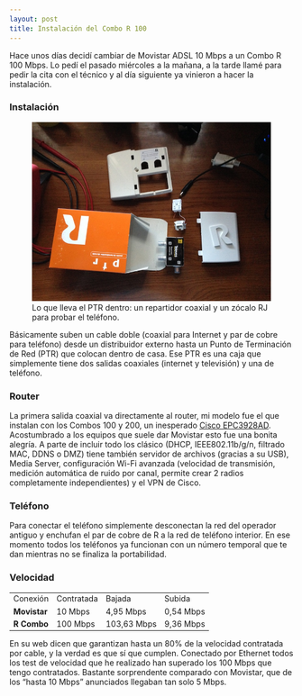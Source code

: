 ```yaml
---
layout: post
title: Instalación del Combo R 100
---
```


Hace unos días decidí cambiar de Movistar ADSL 10 Mbps a un Combo R 100 Mbps. Lo pedí el pasado miércoles a la mañana, a la tarde llamé para pedir la cita con el técnico y al día siguiente ya vinieron a hacer la instalación.

### Instalación

<figure>
<img alt="PTR de R" src="/media/2013/12/ptr.jpg" />
<figcaption>Lo que lleva el PTR dentro: un repartidor coaxial y un zócalo RJ para probar el teléfono.</figcaption>
</figure>

Básicamente suben un cable doble (coaxial para Internet y par de cobre para teléfono) desde un distribuidor externo hasta un Punto de Terminación de Red (PTR) que colocan dentro de casa. Ese PTR es una caja que simplemente tiene dos salidas coaxiales (internet y televisión) y una de teléfono.

### Router

La primera salida coaxial va directamente al router, mi modelo fue el que instalan con los Combos 100 y 200, un inesperado [Cisco EPC3928AD](http://particulares.mundo-r.com/es/mas/internet/equipos). Acostumbrado a los equipos que suele dar Movistar esto fue una bonita alegría. A parte de incluir todo los clásico (DHCP, IEEE802.11b/g/n, filtrado MAC, DDNS o DMZ) tiene también servidor de archivos (gracias a su USB), Media Server, configuración Wi-Fi avanzada (velocidad de transmisión, medición automática de ruido por canal, permite crear 2 radios completamente independientes) y el VPN de Cisco.

### Teléfono

Para conectar el teléfono simplemente desconectan la red del operador antiguo y enchufan el par de cobre de R a la red de teléfono interior. En ese momento todos los teléfonos ya funcionan con un número temporal que te dan mientras no se finaliza la portabilidad.

### Velocidad

<table>
<tr>
<td>Conexión</td>
<td>Contratada</td>
<td>Bajada</td>
<td>Subida</td>
</tr>
<tr>
<td><strong>Movistar</strong></td>
<td>10 Mbps</td>
<td>4,95 Mbps</td>
<td>0,54 Mbps</td>
</tr>
<tr>
<td><strong>R Combo</strong></td>
<td>100 Mbps</td>
<td>103,63 Mbps</td>
<td>9,36 Mbps</td>
</tr>
</table>

En su web dicen que garantizan hasta un 80% de la velocidad contratada por cable, y la verdad es que sí que cumplen. Conectado por Ethernet todos los test de velocidad que he realizado han superado los 100 Mbps que tengo contratados. Bastante sorprendente comparado con Movistar, que de los “hasta 10 Mbps” anunciados llegaban tan solo 5 Mbps.
